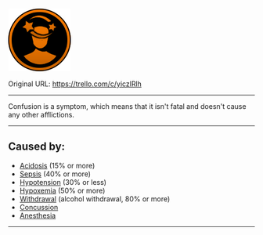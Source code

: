 ![tile010(2).png\|200](./Confusion%201%20-%20Attachments/6718845db30472d958dd7a7b.png)

Original URL: https://trello.com/c/yiczlRlh

---

Confusion is a symptom, which means that it isn't fatal and doesn't cause any other afflictions.

---

## Caused by:

- [Acidosis](../Blood/Acidosis.md) (15% or more)
- [Sepsis](../Blood/Sepsis.md) (40% or more)
- [Hypotension](../Blood/Hypotension.md) (30% or less)
- [Hypoxemia](../Blood/Hypoxemia.md) (50% or more)
- [Withdrawal](../Head_Brain/Withdrawal.md) (alcohol withdrawal, 80% or more)
- [Concussion](../Head_Brain/Concussion.md)
- [Anesthesia](../Torso/Anesthesia.md)

---

